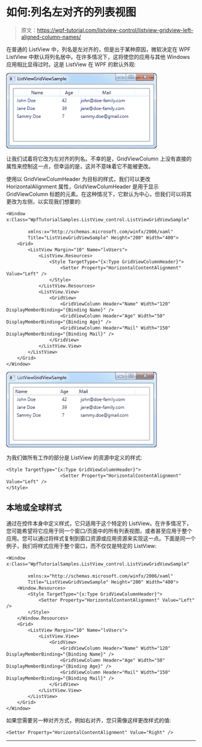 # 如何:列名左对齐的列表视图

> 原文：<https://wpf-tutorial.com/listview-control/listview-gridview-left-aligned-column-names/>

在普通的 ListView 中，列名是左对齐的，但是出于某种原因，微软决定在 WPF ListView 中默认将列名居中。在许多情况下，这将使您的应用与其他 Windows 应用相比显得过时。这是 ListView 在 WPF 的默认外观:

![](img/8f332b3579dbad87690111a779e2065f.png "A ListView using a GridView for layout, with the default centered column names")

让我们试着将它改为左对齐的列名。不幸的是，GridViewColumn 上没有直接的属性来控制这一点，但幸运的是，这并不意味着它不能被更改。

使用以 GridViewColumHeader 为目标的样式，我们可以更改 HorizontalAlignment 属性，GridViewColumHeader 是用于显示 GridViewColumn 标题的元素。在这种情况下，它默认为中心，但我们可以将其更改为左侧，以实现我们想要的:

```
<Window x:Class="WpfTutorialSamples.ListView_control.ListViewGridViewSample"

        xmlns:x="http://schemas.microsoft.com/winfx/2006/xaml"
        Title="ListViewGridViewSample" Height="200" Width="400">
    <Grid>
		<ListView Margin="10" Name="lvUsers">
			<ListView.Resources>
				<Style TargetType="{x:Type GridViewColumnHeader}">
					<Setter Property="HorizontalContentAlignment" Value="Left" />
				</Style>
			</ListView.Resources>
			<ListView.View>
				<GridView>
					<GridViewColumn Header="Name" Width="120" DisplayMemberBinding="{Binding Name}" />
					<GridViewColumn Header="Age" Width="50" DisplayMemberBinding="{Binding Age}" />
					<GridViewColumn Header="Mail" Width="150" DisplayMemberBinding="{Binding Mail}" />
				</GridView>
			</ListView.View>
		</ListView>
	</Grid>
</Window>
```

![](img/d75e93af6d02a8346249a5725d396f2d.png "A ListView using a GridView for layout, with left aligned column header names") <input type="hidden" name="IL_IN_ARTICLE">

为我们做所有工作的部分是 ListView 的资源中定义的样式:

```
<Style TargetType="{x:Type GridViewColumnHeader}">
					<Setter Property="HorizontalContentAlignment" Value="Left" />
</Style>
```

## 本地或全球样式

通过在控件本身中定义样式，它只适用于这个特定的 ListView。在许多情况下，您可能希望将它应用于同一个窗口/页面中的所有列表视图，或者甚至应用于整个应用。您可以通过将样式复制到窗口资源或应用资源来实现这一点。下面是同一个例子，我们将样式应用于整个窗口，而不仅仅是特定的 ListView:

```
<Window x:Class="WpfTutorialSamples.ListView_control.ListViewGridViewSample"

        xmlns:x="http://schemas.microsoft.com/winfx/2006/xaml"
        Title="ListViewGridViewSample" Height="200" Width="400">
	<Window.Resources>
		<Style TargetType="{x:Type GridViewColumnHeader}">
			<Setter Property="HorizontalContentAlignment" Value="Left" />
		</Style>
	</Window.Resources>
	<Grid>
		<ListView Margin="10" Name="lvUsers">
			<ListView.View>
				<GridView>
					<GridViewColumn Header="Name" Width="120" DisplayMemberBinding="{Binding Name}" />
					<GridViewColumn Header="Age" Width="50" DisplayMemberBinding="{Binding Age}" />
					<GridViewColumn Header="Mail" Width="150" DisplayMemberBinding="{Binding Mail}" />
				</GridView>
			</ListView.View>
		</ListView>
	</Grid>
</Window>
```

如果您需要另一种对齐方式，例如右对齐，您只需像这样更改样式的值:

```
<Setter Property="HorizontalContentAlignment" Value="Right" />
```

* * *